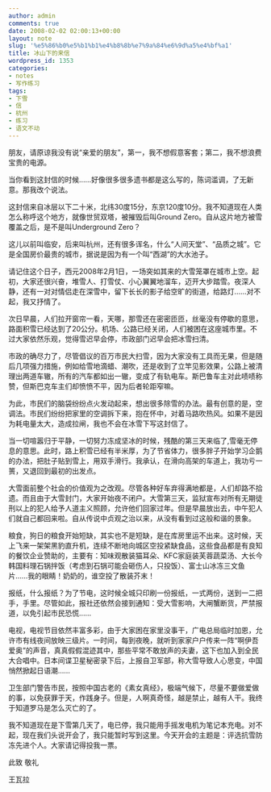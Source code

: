 ```yaml
---
author: admin
comments: true
date: 2008-02-02 02:00:13+00:00
layout: note
slug: '%e5%86%b0%e5%b1%b1%e4%b8%8b%e7%9a%84%e6%9d%a5%e4%bf%a1'
title: 冰山下的来信
wordpress_id: 1353
categories:
- notes
- 写作练习
tags:
- 下雪
- 信
- 杭州
- 练习
- 语文不动
---
```


朋友，请原谅我没有说“亲爱的朋友”，第一，我不想假意客套；第二，我不想浪费宝贵的电源。

当你看到这封信的时候……好像很多很多遗书都是这么写的，陈词滥调，了无新意。那我改个说法。

这封信来自冰层以下二十米，北纬30度15分，东京120度10分。我不知道现在人类怎么称呼这个地方，就像世贸双塔，被摧毁后叫Ground Zero。自从这片地方被雪覆盖之后，是不是叫Underground Zero？

这儿以前叫临安，后来叫杭州，还有很多诨名，什么“人间天堂”、“品质之城”。它是全国房价最贵的城市，据说是因为有一个叫“西湖”的大水池子。

请记住这个日子，西元2008年2月1日，一场突如其来的大雪笼罩在城市上空。起初，大家还很兴奋，堆雪人、打雪仗、小心翼翼地溜车，迈开大步踏雪。夜深人静，还有一对对情侣走在深雪中，留下长长的影子给空旷的街道，给路灯……对不起，我又抒情了。

次日早晨，人们拉开窗帘一看，天哪，那雪还在密密匝匝，丝毫没有停歇的意思，路面积雪已经达到了20公分。机场、公路已经关闭，人们被困在这座城市里。不过大家依然乐观，觉得雪迟早会停，市政部门迟早会把冰雪扫清。

市政的确尽力了，尽管倡议的百万市民大扫雪，因为大家没有工具而无果，但是随后几项强力措施，例如给雪地滴蜡、潮吹，还是收到了立竿见影效果，公路上被清理出两道车辙，所有的汽车都如出一辙，变成了有轨电车。斯巴鲁车主对此啧啧称赞，但斯巴克车主们却愤愤不平，因为后者轮距窄嘛。

为此，市民们的脑袋纷纷点火发动起来，想出很多除雪的办法。最有创意的是，空调法。市民们纷纷把家里的空调拆下来，抱在怀中，对着马路吹热风。如果不是因为耗电量太大，造成拉闸，我也不会在冰雪下写这封信了。

当一切喧嚣归于平静，一切努力冻成坚冰的时候，残酷的第三天来临了,雪毫无停息的意思。此时，路上积雪已经有半米厚，为了节省体力，很多胖子开始学习企鹅的办法，把肚子贴到雪上，用双手滑行。我承认，在滑向高架的车道上，我功亏一篑，又退回到最初的出发点。

大雪面前整个社会的价值观为之改观。尽管各种好车弃得满地都是，人们却路不拾遗。而且由于大雪封门，大家开始夜不闭户。大雪第三天，监狱宣布对所有无期徒刑以上的犯人给予人道主义照顾，允许他们回家过年。但是早晨放出去，中午犯人们就自己都回来啦。自从传说中贞观之治以来，从没有看到过这般和谐的景象。

粮食，狗日的粮食开始短缺，其实也不是短缺，是在库房里运不出来。这时候，天上飞来一架架黑豹直升机，连续不断地向城区空投紧缺食品，这些食品都是有良知的餐饮企业赞助的，主要有：知味观散装猫耳朵、KFC家庭装芙蓉蔬菜汤、大长今韩国料理石锅拌饭（考虑到石锅可能会砸伤人，只投饭）、富士山冰冻三文鱼片……我的眼睛！奶奶的，谁空投了散装芥末！

报纸，什么报纸？为了节电，这时候全城只印刷一份报纸，一式两份，送到一二把手，手里。尽管如此，报社还依然会接到通知：受大雪影响，大闸蟹断货，严禁报道，以免引起市民恐慌……

电视，电视节目依然丰富多彩，由于大家困在家里没事干，广电总局临时加恩，允许市有线夜间放映三级片。一时间，每到夜晚，就听到家家户户传来一阵“啊伊吾爱奥”的声音，真真假假混迹其中，那些平常不敢放声的夫妻，这下也加入到全民大合唱中。日本间谍卫星秘密录下后，上报自卫军部，称大雪导致人心思变，中国悄然掀起日语潮……

卫生部门警告市民，按照中国古老的《素女真经》，极端气候下，尽量不要做爱做的事，以免获罪于天，作践身子。但是，人啊真奇怪，越是禁止，越有人干。我终于知道罗马是怎么灭亡的了。

我不知道现在是下雪第几天了，电已停，我只能用手摇发电机为笔记本充电。对不起，现在我们头说开会了，我只能暂时写到这里。今天开会的主题是：评选抗雪防冻先进个人。大家请记得投我一票。

此致 敬礼

王瓦拉
